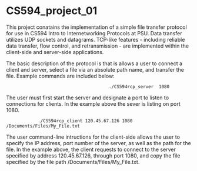 # CS594_project_01

This project conatains the implementation of a simple file transfer protocol for use in CS594 Intro to Internetworking Protocols at PSU.
Data transfer utilizes UDP sockets and datagrams. TCP-like features - including reliable data transfer, flow control, and retransmission - 
are implemented within the client-side and server-side applications.


The basic description of the protocol is that is allows a user to connect a client and server, select a file via an absolute path name,
and transfer the file. Example commands are included below:

     	       	   	 	 	      	       ./CS594rcp_server  1080

The user must first start the server and designate a port to listen to connections for clients. In the example above the sever is listing
on port 1080.

				./CS594rcp_client 120.45.67.126 1080 /Documents/Files/My_File.txt

The user command-line intructions for the client-side allows the user to specify the IP address, port number of the server, as well as the
path for the file. In the example above, the client requests to connect to the server specified by address 120.45.67.126, through port
1080, and copy the file specified by the file path /Documents/Files/My_File.txt.

